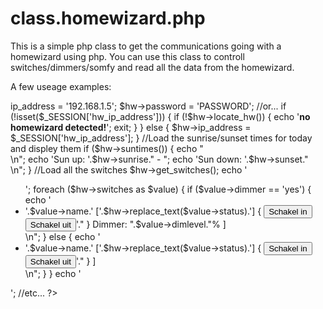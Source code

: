 class.homewizard.php
=======

This is a simple php class to get the communications going with a homewizard using php.
You can use this class to controll switches/dimmers/somfy and read all the data from the homewizard.

A few useage examples:

<?php

session_start();

//Load the homewizard class...
require_once('class.homewizard.php');
$hw = new homewizard();

$hw->ip_address = '192.168.1.5';
$hw->password = 'PASSWORD';

//or...

if (!isset($_SESSION['hw_ip_address'])) {
	if (!$hw->locate_hw()) {
		echo '<b>no homewizard detected!</b>';
		exit;
	}
} else {
	$hw->ip_address = $_SESSION['hw_ip_address'];
}


//Load the sunrise/sunset times for today and displey them
if ($hw->suntimes()) {
	echo "<br/>\n";
	echo 'Sun up: '.$hw->sunrise." - ";
	echo 'Sun down: '.$hw->sunset."<br/>\n";
}

//Load all the switches
$hw->get_switches();

echo '<ul>';
foreach ($hw->switches as $value) {
	if ($value->dimmer == 'yes') {
		echo '<li>'.$value->name.' ['.$hw->replace_text($value->status).'] { <a href="?id='.$value->id.'&value=7"><button>Schakel in</button></a> <a href="?id='.$value->id.'&value=0"><button>Schakel uit</button></a>'." } Dimmer: ".$value->dimlevel."% ]</li>\n";
	} else {
		echo '<li>'.$value->name.' ['.$hw->replace_text($value->status).'] { <a href="?id='.$value->id.'&value=7"><button>Schakel in</button></a> <a href="?id='.$value->id.'&value=0"><button>Schakel uit</button></a>'." } ]</li>\n";
	}
}
echo '</ul>';

//etc...
?>
